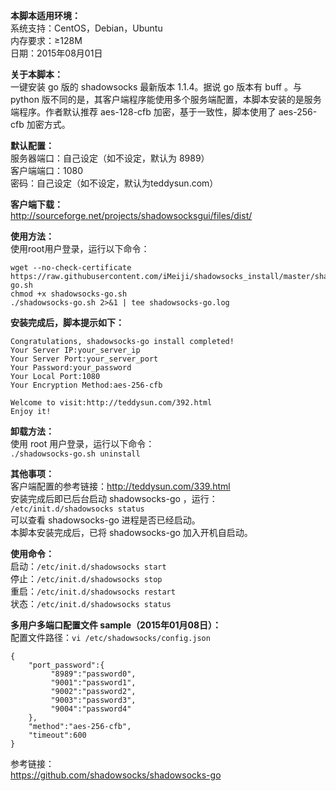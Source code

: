 **本脚本适用环境：**  
系统支持：CentOS，Debian，Ubuntu  
内存要求：≥128M  
日期：2015年08月01日  

**关于本脚本：**  
一键安装 go 版的 shadowsocks 最新版本 1.1.4。据说 go 版本有 buff 。与 python 版不同的是，其客户端程序能使用多个服务端配置，本脚本安装的是服务端程序。作者默认推荐 aes-128-cfb 加密，基于一致性，脚本使用了 aes-256-cfb 加密方式。  



**默认配置：**  
服务器端口：自己设定（如不设定，默认为 8989）  
客户端端口：1080  
密码：自己设定（如不设定，默认为teddysun.com）  

**客户端下载：**  
http://sourceforge.net/projects/shadowsocksgui/files/dist/  

**使用方法：**  
使用root用户登录，运行以下命令：  
```
wget --no-check-certificate https://raw.githubusercontent.com/iMeiji/shadowsocks_install/master/shadowsocks-go.sh
chmod +x shadowsocks-go.sh
./shadowsocks-go.sh 2>&1 | tee shadowsocks-go.log
```  

**安装完成后，脚本提示如下：**  
```
Congratulations, shadowsocks-go install completed!
Your Server IP:your_server_ip
Your Server Port:your_server_port
Your Password:your_password
Your Local Port:1080
Your Encryption Method:aes-256-cfb

Welcome to visit:http://teddysun.com/392.html
Enjoy it!
```  

**卸载方法：**  
使用 root 用户登录，运行以下命令：  
`./shadowsocks-go.sh uninstall`

**其他事项：**  
客户端配置的参考链接：http://teddysun.com/339.html  
安装完成后即已后台启动 shadowsocks-go ，运行：  
`/etc/init.d/shadowsocks status`  
可以查看 shadowsocks-go 进程是否已经启动。  
本脚本安装完成后，已将 shadowsocks-go 加入开机自启动。  

**使用命令：**   
启动：`/etc/init.d/shadowsocks start`  
停止：`/etc/init.d/shadowsocks stop`  
重启：`/etc/init.d/shadowsocks restart`  
状态：`/etc/init.d/shadowsocks status`  

**多用户多端口配置文件 sample（2015年01月08日）：**  
配置文件路径：`vi /etc/shadowsocks/config.json`  
```
{
    "port_password":{
         "8989":"password0",
         "9001":"password1",
         "9002":"password2",
         "9003":"password3",
         "9004":"password4"
    },
    "method":"aes-256-cfb",
    "timeout":600
}
```   
参考链接：  
https://github.com/shadowsocks/shadowsocks-go  